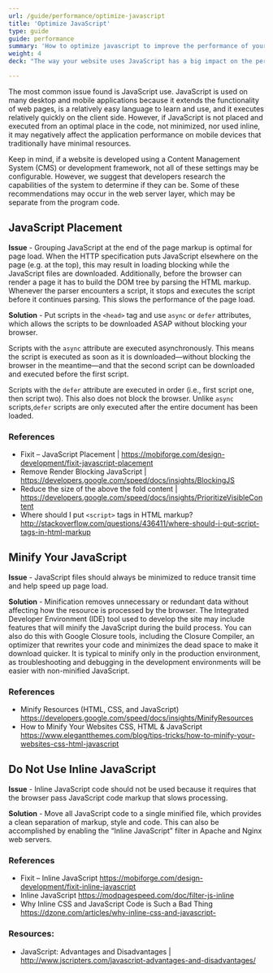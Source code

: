 ```yaml
---
url: /guide/performance/optimize-javascript
title: 'Optimize JavaScript'
type: guide
guide: performance
summary: 'How to optimize javascript to improve the performance of your website.'
weight: 4
deck: "The way your website uses JavaScript has a big impact on the performance of your website"

---
```


The most common issue found is JavaScript use. JavaScript is used on many desktop and mobile applications because it extends the functionality of web pages, is a relatively easy language to learn and use, and it executes relatively quickly on the client side. However, if JavaScript is not placed and executed from an optimal place in the code, not minimized, nor used inline, it may negatively affect the application performance on mobile devices that traditionally have minimal resources.

Keep in mind, if a website is developed using a Content Management System (CMS) or development framework, not all of these settings may be configurable. However, we suggest that developers research the capabilities of the system to determine if they can be. Some of these recommendations may occur in the web server layer, which may be separate from the program code.



## JavaScript Placement

**Issue** - Grouping JavaScript at the end of the page markup is optimal for page load. When the HTTP specification puts JavaScript elsewhere on the page (e.g. at the top), this may result in loading blocking while the JavaScript files are downloaded. Additionally, before the browser can render a page it has to build the DOM tree by parsing the HTML markup. Whenever the parser encounters a script, it stops and executes the script before it continues parsing. This slows the performance of the page load.

**Solution** - Put scripts in the `<head>` tag and use `async` or `defer` attributes, which allows the scripts to be downloaded ASAP without blocking your browser.

Scripts with the `async` attribute are executed asynchronously. This means the script is executed as soon as it is downloaded—without blocking the browser in the meantime—and that the second script can be downloaded and executed before the first script.

Scripts with the `defer` attribute are executed in order (i.e., first script one, then script two). This also does not block the browser. Unlike `async` scripts,`defer` scripts are only executed after the entire document has been loaded.


### References

- Fixit – JavaScript Placement | https://mobiforge.com/design-development/fixit-javascript-placement
- Remove Render Blocking JavaScript | https://developers.google.com/speed/docs/insights/BlockingJS
- Reduce the size of the above the fold content | https://developers.google.com/speed/docs/insights/PrioritizeVisibleContent
- Where should I put `<script>` tags in HTML markup?  http://stackoverflow.com/questions/436411/where-should-i-put-script-tags-in-html-markup


## Minify Your JavaScript

**Issue** - JavaScript files should always be minimized to reduce transit time and help speed up page load.

**Solution** - Minification removes unnecessary or redundant data without affecting how the resource is processed by the browser. The Integrated Developer Environment (IDE) tool used to develop the site may include features that will minify the JavaScript during the build process. You can also do this with Google Closure tools, including the Closure Compiler, an optimizer that rewrites your code and minimizes the dead space to make it download quicker. It is typical to minify only in the production environment, as troubleshooting and debugging in the development environments will be easier with non-minified JavaScript.

### References

- Minify Resources (HTML, CSS, and JavaScript) https://developers.google.com/speed/docs/insights/MinifyResources
- How to Minify Your Websites CSS, HTML & JavaScript https://www.elegantthemes.com/blog/tips-tricks/how-to-minify-your-websites-css-html-javascript


## Do Not Use Inline JavaScript

**Issue** - Inline JavaScript code should not be used because it requires that the browser pass JavaScript code markup that slows processing.

**Solution** - Move all JavaScript code to a single minified file, which provides a clean separation of markup, style and code. This can also be accomplished by enabling the “Inline JavaScript” filter in Apache and Nginx web servers.


### References
- Fixit – Inline JavaScript https://mobiforge.com/design-development/fixit-inline-javascript
- Inline JavaScript https://modpagespeed.com/doc/filter-js-inline
- Why Inline CSS and JavaScript Code is Such a Bad Thing https://dzone.com/articles/why-inline-css-and-javascript-

### Resources:

- JavaScript: Advantages and Disadvantages | http://www.jscripters.com/javascript-advantages-and-disadvantages/
